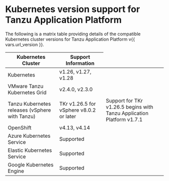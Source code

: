 # Kubernetes version support for Tanzu Application Platform

The following is a matrix table providing details of the compatible Kubernetes 
cluster versions for Tanzu Application Platform v{{ vars.url_version }}.

<table>
<thead>
  <tr>
    <th>Kubernetes Cluster</th>
    <th>Support Information</th>
  </tr>
</thead>
<tbody>
  <tr>
    <td>Kubernetes</td>
    <td>v1.26, v1.27, v1.28</td>
  </tr>
  <tr>
    <td>VMware Tanzu Kubernetes Grid</td>
    <td>v2.4.0, v2.3.0</td>
  </tr>
  <tr>
    <td>Tanzu Kubernetes releases (vSphere with Tanzu)</td>
    <td>TKr v1.26.5 for vSphere v8.0.2 or later</td>
    <td>Support for TKr v1.26.5 begins with Tanzu Application Platform v1.7.1</td>
  </tr>
  <tr>
    <td>OpenShift</td>
    <td>v4.13, v4.14</td>
  </tr>
  <tr>
    <td>Azure Kubernetes Service</td>
    <td>Supported</td>
  </tr>
  <tr>
    <td>Elastic Kubernetes Service</td>
    <td>Supported</td>
  </tr>
  <tr>
    <td>Google Kubernetes Engine</td>
    <td>Supported</td>
  </tr>
</tbody>
</table>
